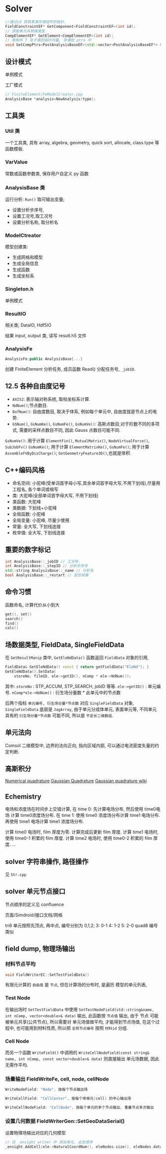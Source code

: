 # Solver

```cpp
//通过id 获取某类存储组件的指针.
FieldConstraintEF* GetComponent<FieldConstraintEF>(int id);
// 获取单元并转换类型
CompElementEF* GetElement<CompElementEF>(int id);
// 取构件 T 及子类的指针向量, 存储到 ptrs 中
void GetCompPtrs<PostAnalysisBaseEF>(std::vector<PostAnalysisBaseEF*> &ptrs)
```

## 设计模式

单例模式

工厂模式

```cpp
// FiniteElement/FeModelCreator.cpp
AnalysisBase *analysis=NewAnalysis(type);
```

## 工具类

### Util 类

一个工具类, 具有
array, algebra, geometry, quick sort, allocate,
class type 等函数模板.

### VarValue

常数或函数参数类,
保存用户自定义 py 函数

### AnalysisBase 类

运行分析: `Run()`
取可输出变量;

+ 设置分析步序号,
+ 设置工况号,取工况号
+ 设置分析名称, 取分析名

### ModelCtreator

模型创建类:

+ 生成网格和模型
+ 生成全局信息
+ 生成函数
+ 生成坐标系

### Singleton.h

单例模式

### ResultIO

相关类; DataIO, Hdf5IO

结果 input, output 类,
读写 resutl.h5 文件

### AnalysisFe

```cpp
AnalysisFe:public AnalysisBase{...}
```

创建 FiniteElement 分析任务,
成员函数 Read() 分配任务号, `_jobID`.

## 12.5 各种自由度记号

+ `AXIS2`: 表示轴对称系统, 取柱坐标系计算.
+ `NdNum()`;节点数目.
+ `DofNum()`: 自由度数目, 取决于体系, 例如每个单元中, 自由度就是节点上的电势.
+ `GSNum()`, `GsNumKe()`, `GsNumFe()`, `GsNumVe()`: 高斯点数目;对于阶数不同的多项式, 需要的采样点数目不同, 因此 Gauss 点数目可能不同.

`GsNumVe()`: 用于计算 `ElementFin()`, `MutualMatrix()`, `NodeVirtualForce()`, `SubJobFv()`
`GsNumKe()`; 用于计算 `ElementMatrixKe()`,
`GsNumFe()`; 用于计算 `AssembleFVByDisCharge()`; `GetGeometryFeature3D()`,也就是体积.

## C++编码风格

+ 命名空间: 小驼峰(受单词首字母小写,其余单词首字母大写,不用下划线),尽量用工程名, 各个单词或缩写
+ 类: 大驼峰(全部单词首字母大写, 不用下划线)
+ 类函数: 大驼峰
+ 类数据: 下划线+小驼峰
+ 全局函数: 小驼峰
+ 全局变量: 小驼峰, 尽量少使用
+ 常量: 全大写, 下划线连接
+ 枚举值: 全大写, 下划线连接

## 重要的数字标记

```cpp
int AnalysisBase::_jobID // 工况号.
int AnalysisBase::_stepID // 分析步序号
std::string AnalysisBase::_name // 分析名
bool AnalysisBase::_restart // 是否续算
```

## 命令习惯

函数命名, 计算代价从小到大

```cpp
get(), set()
search()
find()
calc()
```

## 场数据类型, FieldData, SingleFieldData

在 `GetResultManip` 类中, `GetEleNdData()` 函数返回 `FieldData` 对象的引用,

```cpp
FieldData& GetEleNdData() const { return getFieldData("EleNd"); }
GetEleNdData().SetData(
    storeNo, filmID, ele->getID(), nComp * ele->NdNum());
```

其中:
`storeNo` : STP_ACCUM, STP_SEARCH, jobID 等等.
`ele->getID()` : 单元编号.
`nComp*ele->NdNum()` : 衍生场分量数 * 此单元中的节点数

后两个指标 `单元编号, 衍生场分量*节点数` 对应 `SingleFieldData` 对象,
`SingleFieldData` 底层是 `JagArray`,
由于单元分成体单元, 表面单元等, 不同单元具有的 `衍生场分量*节点数` 可能不同,
所以是 `不定长二维数组`.

## 单元法向

Comsol 二维模型中, 边界的法向正向, 指向区域内部,
可以通过电流密度矢量的约定判断.

## 高斯积分

[Numerical quadrature](https://finite-element.github.io/1_quadrature.html#extending-legendre-gausz-quadrature-to-two-dimensions)
[Gaussian Quadrature](https://mathworld.wolfram.com/GaussianQuadrature.html)
[Gaussian quadrature wiki](https://en.wikipedia.org/wiki/Gaussian_quadrature)

## Echemistry

电场和浓度场在时间步上交错计算,
在 time 0: 先计算电场分布, 然后使用 time0电场 计算 time0浓度场分布.
在 time 1: 使用 time0 浓度场分布计算 time1 电场分布. 再使用 time1 电场计算 time1 浓度场分布.

计算 time0 电场时, film 厚度为零. 计算完成后更新 film 厚度.
计算 time1 电场时, 使用 time0-1 积累的 film 厚度.
计算 time2 电场时, 使用 time0-2 积累的 film 厚度.
...

## solver 字符串操作, 路径操作

见 `Str.cpp`

## solver 单元节点接口

节点顺序的定义见 confluence

页面/Simdroid/接口文档/网格

tri6 单元按照先顶点, 再中点,
编号分别为
0,1,2;
3: 0-1
4: 1-2
5: 2-0
quad8 编号类似

## field dump, 物理场输出

### 材料节点平均

```cpp
void FieldWriterEC::SetTestFieldData()
```

有限元计算的 `自由度` 是 `节点`,
但在计算场的分布时, 是遍历 模型的单元列表,

### Test Node

在输出场时 `SetTestFieldData` 中使用
`SetTestNodeField(std::string&name, int nComp, vector<double>& data)` 输出,
此函数按 `节点值` 输出, 由于 节点 可能被单元共享(公共节点),
所以需要对 单元场值做平均, 才能得到节点场值,
在这个过程中, 也可能用到材料性质, 所以把 `全局节点编号` 按照 `材料id` 分组.

### Cell Node

而另一个函数 `WriteField()` 中调用的
`WriteCellNodeField(const string& name, int nComp, const vector<double>& data)`
则直接输出 单元场数据, 因此无需作平均.

### 场量输出 FieldWriteFe, cell, node, cellNode

```c++
WriteNodeField: "Node", 按每个节点输出场

WriteCellField: "CellCenter", 按每个体单元(cell) 的中心输出场

WriteCellNodeField: "CellNode", 按每个单元的多个节点输出, 重叠节点多次输出
```

### 设置几何数据 FieldWriterGen::SetGeoDataSerial()

设置物理场输出对应的几何模型

```cpp
// 往 _ensight writer 中 添加单元, 此处顺序
_ensight.AddCell(ele->NaturalCoordNum(), eleNodes.size(), eleNodes.data());
```
